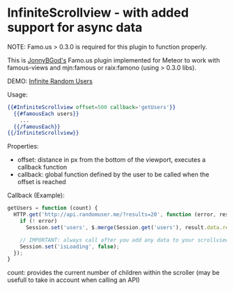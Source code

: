 # InfiniteScrollview - with added support for async data

NOTE: Famo.us > 0.3.0 is required for this plugin to function properly. 

This is [JonnyBGod's](https://github.com/JonnyBGod/famous-infinitescroll) Famo.us plugin implemented for Meteor to work with famous-views and mjn:famous or raix:famono (using > 0.3.0 libs).


DEMO: [Infinite Random Users](http://infinitescroll.meteor.com)



Usage:

```handlebars
{{#InfiniteScrollview offset=500 callback='getUsers'}}
  {{#famousEach users}}
    ...
  {{/famousEach}}
{{/InfiniteScrollview}}
```

Properties:
  * offset: distance in px from the bottom of the viewport, executes a callback function
  * callback: global function defined by the user to be called when the offset is reached

Callback (Example):

```js
getUsers = function (count) {
  HTTP.get('http://api.randomuser.me/?results=20', function (error, result) {
    if (! error)
      Session.set('users', $.merge(Session.get('users'), result.data.results));

    // IMPORTANT: always call after you add any data to your scrollview (takes care of the async aspect)
    Session.set('isLoading', false);
  });
}
```

count: provides the current number of children within the scroller (may be usefull to take in account when calling an API)
